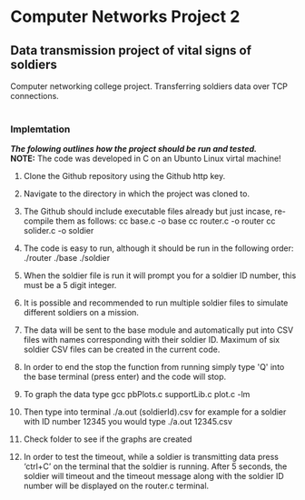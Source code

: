 # Computer Networks Project 2
## Data transmission project of vital signs of soldiers
Computer networking college project. Transferring soldiers data over TCP connections.<br>
<br>
### Implemtation
***The folowing outlines how the project should be run and tested.*** <br>
**NOTE:** The code was developed in C on an Ubunto Linux virtal machine! <br>
1) Clone the Github repository using the Github http key.
2) Navigate to the directory in which the project was cloned to.
3) The Github should include executable files already but just incase, re-compile them as follows:
cc base.c -o base
cc router.c -o router
cc solider.c -o soldier
4) The code is easy to run, although it should be run in the following order:
./router
./base
./soldier
5) When the soldier file is run it will prompt you for a soldier ID number, this must be a 5 digit integer.
6) It is possible and recommended to run multiple soldier files to simulate different soldiers on a mission.
7) The data will be sent to the base module and automatically put into CSV files with names corresponding with their soldier ID. Maximum of six soldier CSV files can be created in the current code.
8) In order to end the stop the function from running simply type 'Q' into the base terminal (press enter) and the code will stop.
9) To graph the data type gcc pbPlots.c supportLib.c plot.c -lm
10) Then type into terminal ./a.out (soldierId).csv for example for a soldier with ID number 12345 you would type ./a.out 12345.csv
11) Check folder to see if the graphs are created

12) In order to test the timeout, while a soldier is transmitting data press ‘ctrl+C’ on the terminal that the soldier is running. After 5 seconds, the soldier will timeout and the timeout message along with the soldier ID number will be displayed on the router.c terminal.


